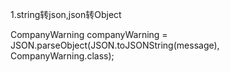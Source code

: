 1.string转json,json转Object

CompanyWarning companyWarning = JSON.parseObject(JSON.toJSONString(message), CompanyWarning.class);

